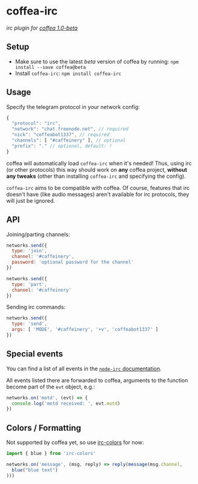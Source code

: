 # coffea-irc

_irc plugin for [coffea 1.0-beta](https://github.com/caffeinery/coffea/tree/1.0-beta)_


## Setup

 * Make sure to use the latest *beta* version of coffea by running: `npm install --save coffea@beta`
 * Install `coffea-irc`: `npm install coffea-irc`


## Usage

Specify the telegram protocol in your network config:

```js
{
  "protocol": "irc",
  "network": "chat.freenode.net", // required
  "nick": "coffeabot1337", // required
  "channels": [ "#caffeinery" ], // optional
  "prefix": "." // optional, default: !
}
```

coffea will automatically load `coffea-irc` when it's needed! Thus, using irc (or other protocols) this way should work on **any** coffea project, **without any tweaks** (other than installing `coffea-irc` and specifying the config).

`coffea-irc` aims to be compatible with coffea. Of course, features that irc doesn't have (like audio messages) aren't available for irc protocols, they will just
be ignored.


## API

Joining/parting channels:

```js
networks.send({
  type: 'join',
  channel: '#caffeinery',
  password: 'optional password for the channel'
})

networks.send({
  type: 'part',
  channel: '#caffeinery'
})
```

Sending irc commands:

```js
networks.send({
  type: 'send',
  args: [ 'MODE', '#caffeinery', '+v', 'coffeabot1337' ]
})
```


## Special events

You can find a list of all events in the [`node-irc` documentation](http://node-irc.readthedocs.io/en/latest/API.html#events).

All events listed there are forwarded to coffea, arguments to the function become part of the `evt` object, e.g.:

```js
networks.on('motd', (evt) => {
  console.log('motd received: ', evt.motd)
})
```


## Colors / Formatting

Not supported by coffea yet, so use [irc-colors](https://www.npmjs.com/package/irc-colors) for now:

```js
import { blue } from 'irc-colors'

networks.on('message', (msg, reply) => reply(message(msg.channel,
  blue("blue text")
)))
```
